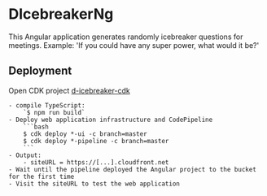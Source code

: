 # DIcebreakerNg

This Angular application generates randomly icebreaker questions for meetings. Example: 'If you could have any super power, what would it be?'

## Deployment

Open CDK project [d-icebreaker-cdk](https://github.com/TonySatura/d-icebreaker-cdk)
    
    - compile TypeScript:
        `$ npm run build`
    - Deploy web application infrastructure and CodePipeline
        ```bash
        $ cdk deploy *-ui -c branch=master
        $ cdk deploy *-pipeline -c branch=master
        ```
    - Output:
        - siteURL = https://[...].cloudfront.net
    - Wait until the pipeline deployed the Angular project to the bucket for the first time
    - Visit the siteURL to test the web application

